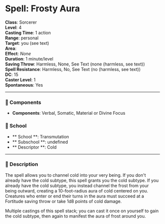 
# Spell: Frosty Aura
**Class**: Sorcerer  
**Level**: 4  
**Casting Time**: 1 action  
**Range**: personal  
**Target**: you (see text)  
**Area**:   
**Effect**: _None_  
**Duration**: 1 minute/level  
**Saving Throw**: Harmless, None, See Text (none (harmless, see text))  
**Spell Resistance**: Harmless, No, See Text (no (harmless, see text))  
**DC**: 15  
**Caster Level**: 1  
**Spontaneous**: Yes

---

### 🔮 Components
- **Components**: Verbal, Somatic, Material or Divine Focus

### 🏫 School
- ** School **: Transmutation
- ** Subschool **: undefined
- ** Descriptor **: Cold
---

### 📜 Description
The spell allows you to channel cold into your very being. If you don't already have the cold subtype, this spell grants you the cold subtype. If you already have the cold subtype, you instead channel the frost from your being outward, creating a 10-foot-radius aura of cold centered on you. Creatures who enter or end their turns in the aura must succeed at a Fortitude saving throw or take 1d8 points of cold damage.

Multiple castings of this spell stack; you can cast it once on yourself to gain the cold subtype, then again to manifest the aura of frost around you.
